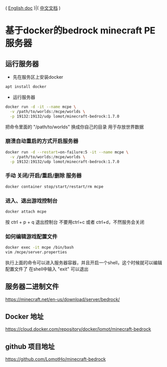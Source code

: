 ( [English doc](https://github.com/LomotHo/minecraft-bedrock) )|( [中文文档](https://github.com/LomotHo/minecraft-bedrock/blob/master/readme_zh.md) )

# 基于docker的bedrock minecraft PE 服务器

## 运行服务器

 - 先在服务区上安装docker
```bash
apt install docker
```

 - 运行服务器
```bash
docker run -d -it --name mcpe \
  -v /path/to/worlds:/mcpe/worlds \
  -p 19132:19132/udp lomot/minecraft-bedrock:1.7.0
```

把命令里面的 "/path/to/worlds" 换成你自己的目录
用于存放世界数据

### 崩溃自动重启的方式开启服务器
```bash
docker run -d --restart=on-failure:5 -it --name mcpe \
  -v /path/to/worlds:/mcpe/worlds \
  -p 19132:19132/udp lomot/minecraft-bedrock:1.7.0
```

### 手动 关闭/开启/重启/删除 服务器
```bash
docker container stop/start/restart/rm mcpe
```

### 进入、退出游戏控制台
```bash
docker attach mcpe
```
按 ctrl + p + q 退出控制台
不要用ctrl+c 或者 ctrl+d，不然服务会关闭

### 如何编辑游戏配置文件
```bash
docker exec -it mcpe /bin/bash
vim /mcpe/server.properties
```
执行上面的命令可以进入服务器容器，并且开启一个shell，这个时候就可以编辑配置文件了
在shell中输入 "exit" 可以退出

## 服务器二进制文件
https://minecraft.net/en-us/download/server/bedrock/

## Docker 地址
https://cloud.docker.com/repository/docker/lomot/minecraft-bedrock

## github 项目地址
https://github.com/LomotHo/minecraft-bedrock
